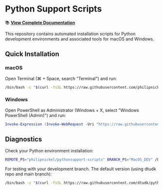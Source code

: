 # Python Support Scripts

📚 **[View Complete Documentation](https://philipnickel.github.io/pythonsupport-scripts/)**

This repository contains automated installation scripts for Python development environments and associated tools for macOS and Windows.

## Quick Installation

### macOS
Open Terminal (⌘ + Space, search "Terminal") and run:
```bash
/bin/bash -c "$(curl -fsSL https://raw.githubusercontent.com/philipnickel/pythonsupport-scripts/main/MacOS/releases/dtu-python-installer-macos.sh)"
```

### Windows
Open PowerShell as Administrator (Windows + X, select "Windows PowerShell (Admin)") and run:
```powershell
Invoke-Expression (Invoke-WebRequest -Uri "https://raw.githubusercontent.com/philipnickel/pythonsupport-scripts/main/Windows/install.ps1" -UseBasicParsing).Content
```

## Diagnostics

Check your Python environment installation:

```bash
REMOTE_PS="philipnickel/pythonsupport-scripts" BRANCH_PS="MacOS_DEV" /bin/bash -c "$(curl -fsSL https://raw.githubusercontent.com/philipnickel/pythonsupport-scripts/MacOS_DEV/MacOS/Components/Diagnostics/simple_report.sh)"
```

For testing with your development branch. The default version (using dtudk repo and main branch):

```bash
/bin/bash -c "$(curl -fsSL https://raw.githubusercontent.com/dtudk/pythonsupport-scripts/main/MacOS/Components/Diagnostics/simple_report.sh)"
```

